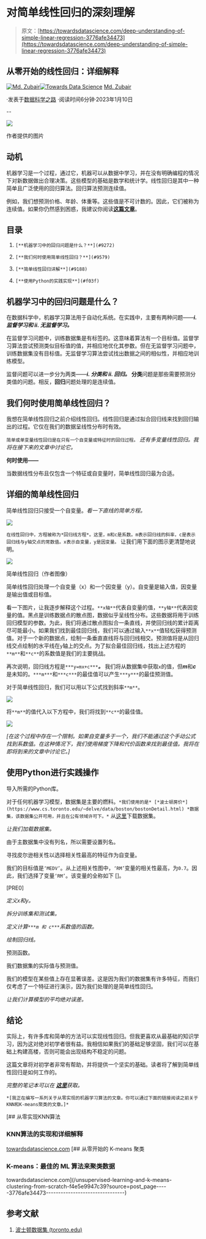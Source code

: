 # 对简单线性回归的深刻理解

> 原文：[https://towardsdatascience.com/deep-understanding-of-simple-linear-regression-3776afe34473](https://towardsdatascience.com/deep-understanding-of-simple-linear-regression-3776afe34473)

## 从零开始的线性回归：详细解释

[](https://zubairhossain.medium.com/?source=post_page-----3776afe34473--------------------------------)[![Md. Zubair](../Images/1b983a23226ce7561796fa5b28c00d65.png)](https://zubairhossain.medium.com/?source=post_page-----3776afe34473--------------------------------)[](https://towardsdatascience.com/?source=post_page-----3776afe34473--------------------------------)[![Towards Data Science](../Images/a6ff2676ffcc0c7aad8aaf1d79379785.png)](https://towardsdatascience.com/?source=post_page-----3776afe34473--------------------------------) [Md. Zubair](https://zubairhossain.medium.com/?source=post_page-----3776afe34473--------------------------------)

·发表于[数据科学之路](https://towardsdatascience.com/?source=post_page-----3776afe34473--------------------------------) ·阅读时间6分钟·2023年1月10日

--

![](../Images/63a803bc5e9f35621b832e0a453e5409.png)

作者提供的图片

## 动机

机器学习是一个过程，通过它，机器可以从数据中学习，并在没有明确编程的情况下对新数据做出合理决策。这些模型的基础是数学和统计学。线性回归是其中一种简单且广泛使用的回归算法。回归算法预测连续值。

例如，我们想预测价格、年龄、体重等。这些值是不可计数的。因此，它们被称为连续值。如果你仍然感到困惑，我建议你阅读[**这篇文章**](https://medium.com/towards-data-science/get-familiar-with-the-most-important-weapon-of-data-science-variables-48cc7cd85dc5)。

## 目录

1.  `[**机器学习中的回归问题是什么？**](#9272)`

1.  `[**我们何时使用简单线性回归？**](#9579)`

1.  `[**简单线性回归详解**](#9188)`

1.  `[**使用Python的实践实现**](#f03f)`

## 机器学习中的回归问题是什么？

在数据科学中，机器学习算法用于自动化系统。在实践中，主要有两种问题——***i. 监督学习和 ii. 无监督学习。***

在监督学习问题中，训练数据集是有标签的。这意味着算法有一个目标值。监督学习算法尝试预测类似目标值的值，并相应地优化其参数。但在无监督学习问题中，训练数据集没有目标值。无监督学习算法尝试找出数据之间的相似性，并相应地训练模型。

监督问题可以进一步分为两类——***i. 分类和 ii. 回归。* 分类**问题是那些需要预测分类值的问题。相反，**回归**问题处理的是连续值。

## 我们何时使用简单线性回归？

我想在简单线性回归之前介绍线性回归。线性回归是通过拟合回归线来找到回归输出的过程。它仅在我们的数据呈线性分布时有效。

`简单或单变量线性回归是在只有一个自变量或特征时的回归过程。` *还有多变量线性回归。我将在接下来的文章中讨论它。*

**何时使用——**

当数据线性分布且仅包含一个特征或自变量时，简单线性回归最为合适。

## 详细的简单线性回归

简单线性回归只接受一个自变量。*看一下直线的简单方程。*

![](../Images/dc943ed77a7815cfa713c149c4c917f8.png)

`在线性回归中，方程被称为*回归线方程*。这里，m和c是系数。m表示回归线的斜率，c是表示回归线与y轴交点的常数值。x表示自变量，y是因变量。` 让我们用下面的图示更清楚地说明。

![](../Images/63a803bc5e9f35621b832e0a453e5409.png)

简单线性回归（作者图像）

简单线性回归处理一个自变量（x）和一个因变量（y）。自变量是输入值，因变量是输出值或目标值。

看一下图片，让我逐步解释这个过程。`**x轴**`代表自变量的值，`**y轴**`代表因变量的值。黑点是训练数据点的散点图，数据似乎呈线性分布。这些数据将用于训练回归模型的参数。为此，我们将通过散点图拟合一条直线，并使回归线的累计距离尽可能最小。如果我们找到最佳回归线，我们可以通过输入`**x**`值轻松获得预测值。对于一个新的数据点，绘制一条垂直直线将与回归线相交。预测值将是从回归线交点绘制的水平线在`y`轴上的交点。为了拟合最佳回归线，找出上述方程的`**m**`和`**c**`的系数值是我们的主要挑战。

再次说明，回归线方程是`***y=mx+c***`***。*** 我们将从数据集中获取`x`的值，但***m***和***c***是未知的。`***m***`和`***c***`的最佳值可以产生`***y***`的最佳预测值。

对于简单线性回归，我们可以用以下公式找到斜率`**m**`。

![](../Images/bc0efbb2bbad20fcd58b9c20a4f53c2e.png)

将`**m**`的值代入以下方程中，我们将找到`**c**`的最佳值。

![](../Images/65a2b7648dffccc1788e5b7ea4caff14.png)

*[在这个过程中存在一个限制。如果自变量多于一个，我们不能通过这个手动公式找到系数值。在这种情况下，我们使用梯度下降和代价函数来找到最佳值。我将在即将到来的文章中讨论它。]*

## 使用Python进行实践操作

导入所需的Python库。

对于任何机器学习模型，数据集是主要的燃料。`*我们使用的是* [*波士顿房价*](https://www.cs.toronto.edu/~delve/data/boston/bostonDetail.html) *数据集，该数据集公开可用，并且在公有领域许可下。*` 从[这里](https://www.kaggle.com/code/prasadperera/the-boston-housing-dataset/data)下载数据集。

*让我们加载数据集。*

由于主数据集中没有列名，所以需要设置列名。

寻找皮尔逊相关性以选择相关性最高的特征作为自变量。

我们的目标值是`‘MEDV’`。从上述相关性图中，`‘RM’`变量的相关性最高，为`0.7`。因此，我们选择了变量`‘RM’`。该变量的全称如下 []。

[PRE0]

*定义x和y。*

*拆分训练集和测试集。*

*定义计算`***m 和 c***`系数值的函数。*

*绘制回归线。*

预测函数。

我们数据集的实际值与预测值。

我们的模型在某些值上存在显著误差。这是因为我们的数据集有许多特征，而我们仅考虑了一个特征进行演示，因为我们处理的是简单线性回归。

*让我们计算模型的平均绝对误差。*

## 结论

实际上，有许多库和简单的方法可以实现线性回归。但我更喜欢从最基础的知识学习，因为这对绝对初学者很有益。我相信如果我们的基础足够坚固，我们可以在基础上构建高楼，否则可能会出现结构不稳定的问题。

这篇文章将对初学者非常有帮助，并将提供一个坚实的基础。读者将了解到简单线性回归是如何工作的。

*完整的笔记本可以在* [***这里***](https://github.com/Zubair063/ML_articles/tree/main/Simple%20Linear%20Regression)*获取。*

`*[我正在编写一系列关于从零实现的机器学习算法的文章。你可以通过下面的链接阅读之前关于KNN和K-means聚类的文章。]*`

[](/knn-algorithm-from-scratch-37febe0c15b3?source=post_page-----3776afe34473--------------------------------) [## 从零实现KNN算法

### KNN算法的实现和详细解释

[towardsdatascience.com](/knn-algorithm-from-scratch-37febe0c15b3?source=post_page-----3776afe34473--------------------------------) [](/unsupervised-learning-and-k-means-clustering-from-scratch-f4e5e9947c39?source=post_page-----3776afe34473--------------------------------) [## 从零开始的 K-means 聚类

### K-means：最佳的 ML 算法来聚类数据

towardsdatascience.com](/unsupervised-learning-and-k-means-clustering-from-scratch-f4e5e9947c39?source=post_page-----3776afe34473--------------------------------)

## 参考文献

1.  [波士顿数据集 (toronto.edu)](https://www.cs.toronto.edu/~delve/data/boston/bostonDetail.html)
